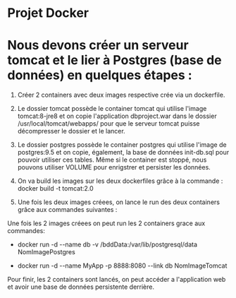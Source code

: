 # Projet Docker

# Nous devons créer un serveur tomcat et le lier à Postgres (base de données) en quelques étapes :

1) Créer 2 containers avec deux images respective crée via un dockerfile.

2) Le dossier tomcat possède le container tomcat qui utilise l'image tomcat:8-jre8 et on copie l'application dbproject.war dans le dossier /usr/local/tomcat/webapps/ pour que le serveur tomcat puisse décompresser le dossier et le lancer.

3) Le dossier postgres possède le container postgres qui utilise l'image de postgres:9.5 et on copie, également, la base de données init-db.sql pour pouvoir utiliser ces tables. Même si le container est stoppé, nous pouvons utiliser VOLUME pour enrigstrer et persister les données.

4) On va build les images sur les deux dockerfiles grâce à la commande : docker build -t tomcat:2.0

5) Une fois les deux images créees, on lance le run des deux containers grâce aux commandes suivantes :

Une fois les 2 images créees on peut run les 2 containers grace aux commandes:

+ docker run -d --name db -v /bddData:/var/lib/postgresql/data NomImagePostgres

+ docker run -d --name MyApp -p 8888:8080 --link db NomImageTomcat

Pour finir, les 2 containers sont lancés, on peut accéder a l'application web et avoir une base de données persistente derrière.







